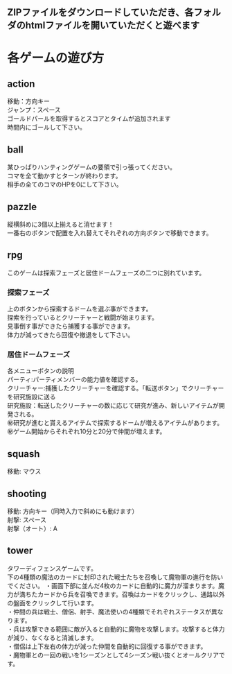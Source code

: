 ## ZIPファイルをダウンロードしていただき、各フォルダのhtmlファイルを開いていただくと遊べます
# 各ゲームの遊び方
## action
移動：方向キー<br/>ジャンプ：スペース<br/>ゴールドパールを取得するとスコアとタイムが追加されます<br/>時間内にゴールして下さい。
## ball
某ひっぱりハンティングゲームの要領で引っ張ってください。<br/>コマを全て動かすとターンが終わります。<br/>相手の全てのコマのHPを0にして下さい。
## pazzle
縦横斜めに3個以上揃えると消せます！<br/>一番右のボタンで配置を入れ替えてそれぞれの方向ボタンで移動できます。
## rpg
このゲームは探索フェーズと居住ドームフェーズの二つに別れています。
### 探索フェーズ
上のボタンから探索するドームを選ぶ事ができます。<br/>探索を行っているとクリーチャーと戦闘が始まります。<br/>見事倒す事ができたら捕獲する事ができます。<br/>体力が減ってきたら回復や撤退をして下さい。
### 居住ドームフェーズ
各メニューボタンの説明<br/>パーティ:パーティメンバーの能力値を確認する。<br/>クリーチャー:捕獲したクリーチャーを確認する。「転送ボタン」でクリーチャーを研究施設に送る<br/>研究施設：転送したクリーチャーの数に応じて研究が進み、新しいアイテムが開発される。
<br/>㊙研究が進むと貰えるアイテムで探索するドームが増えるアイテムがあります。<br/>㊙️ゲーム開始からそれぞれ10分と20分で仲間が増えます。
## squash
移動: マウス
## shooting
移動: 方向キー（同時入力で斜めにも動けます）<br/>射撃: スペース<br/>射撃（オート）: A
## tower
タワーディフェンスゲームです。<br/>下の4種類の魔法のカードに封印された戦士たちを召喚して魔物軍の進行を防いでください。
・画面下部に並んだ4枚のカードに自動的に魔力が溜まります。魔力が満ちたカードから兵を召喚できます。召喚はカードをクリックし、通路以外の盤面をクリックして行います。
<br/>・仲間の兵は戦士、僧侶、射手、魔法使いの4種類でそれぞれステータスが異なります。
<br/>・兵は攻撃できる範囲に敵が入ると自動的に魔物を攻撃します。攻撃すると体力が減り、なくなると消滅します。
<br/>・僧侶は上下左右の体力が減った仲間を自動的に回復する事ができます。
<br/>・魔物軍との一回の戦いを1シーズンとして4シーズン戦い抜くとオールクリアです。
